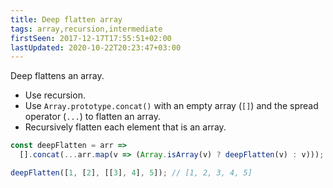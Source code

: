 ```yaml
---
title: Deep flatten array
tags: array,recursion,intermediate
firstSeen: 2017-12-17T17:55:51+02:00
lastUpdated: 2020-10-22T20:23:47+03:00
---
```


Deep flattens an array.

- Use recursion.
- Use `Array.prototype.concat()` with an empty array (`[]`) and the spread operator (`...`) to flatten an array.
- Recursively flatten each element that is an array.

```js
const deepFlatten = arr =>
  [].concat(...arr.map(v => (Array.isArray(v) ? deepFlatten(v) : v)));
```

```js
deepFlatten([1, [2], [[3], 4], 5]); // [1, 2, 3, 4, 5]
```
